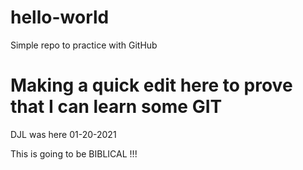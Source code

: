 # hello-world
Simple repo to practice with GitHub

# Making a quick edit here to prove that I can learn some GIT
DJL was here 01-20-2021

This is going to be BIBLICAL !!!
